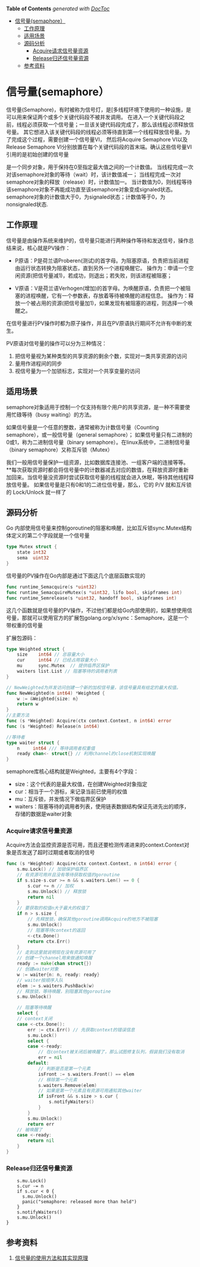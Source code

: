 <!-- START doctoc generated TOC please keep comment here to allow auto update -->
<!-- DON'T EDIT THIS SECTION, INSTEAD RE-RUN doctoc TO UPDATE -->
**Table of Contents**  *generated with [DocToc](https://github.com/thlorenz/doctoc)*

- [信号量(semaphore）](#%E4%BF%A1%E5%8F%B7%E9%87%8Fsemaphore)
  - [工作原理](#%E5%B7%A5%E4%BD%9C%E5%8E%9F%E7%90%86)
  - [适用场景](#%E9%80%82%E7%94%A8%E5%9C%BA%E6%99%AF)
  - [源码分析](#%E6%BA%90%E7%A0%81%E5%88%86%E6%9E%90)
    - [Acquire请求信号量资源](#acquire%E8%AF%B7%E6%B1%82%E4%BF%A1%E5%8F%B7%E9%87%8F%E8%B5%84%E6%BA%90)
    - [Release归还信号量资源](#release%E5%BD%92%E8%BF%98%E4%BF%A1%E5%8F%B7%E9%87%8F%E8%B5%84%E6%BA%90)
  - [参考资料](#%E5%8F%82%E8%80%83%E8%B5%84%E6%96%99)

<!-- END doctoc generated TOC please keep comment here to allow auto update -->

# 信号量(semaphore）

信号量(Semaphore)，有时被称为信号灯，是[多线程环境下使用的一种设施，是可以用来保证两个或多个关键代码段不被并发调用。
在进入一个关键代码段之前，线程必须获取一个信号量；一旦该关键代码段完成了，那么该线程必须释放信号量。
其它想进入该关键代码段的线程必须等待直到第一个线程释放信号量。为了完成这个过程，需要创建一个信号量VI，
然后将Acquire Semaphore VI以及Release Semaphore VI分别放置在每个关键代码段的首末端。确认这些信号量VI引用的是初始创建的信号量

是一个同步对象，用于保持在0至指定最大值之间的一个计数值。
当线程完成一次对该semaphore对象的等待（wait）时，该计数值减一；
当线程完成一次对semaphore对象的释放（release）时，计数值加一。
当计数值为0，则线程等待该semaphore对象不再能成功直至该semaphore对象变成signaled状态。
semaphore对象的计数值大于0，为signaled状态；计数值等于0，为nonsignaled状态.

## 工作原理

信号量是由操作系统来维护的，信号量只能进行两种操作等待和发送信号，操作总结来说，核心就是PV操作：
	
- P原语：P是荷兰语Proberen(测试)的首字母。为阻塞原语，负责把当前进程由运行状态转换为阻塞状态，直到另外一个进程唤醒它。
		操作为：申请一个空闲资源(把信号量减1)，若成功，则退出；若失败，则该进程被阻塞；

- V原语：V是荷兰语Verhogen(增加)的首字母。为唤醒原语，负责把一个被阻塞的进程唤醒，它有一个参数表，存放着等待被唤醒的进程信息。
		操作为：释放一个被占用的资源(把信号量加1)，如果发现有被阻塞的进程，则选择一个唤醒之。

在信号量进行PV操作时都为原子操作，并且在PV原语执行期间不允许有中断的发生。

PV原语对信号量的操作可以分为三种情况：

1. 把信号量视为某种类型的共享资源的剩余个数，实现对一类共享资源的访问
2. 量用作进程间的同步
3. 视信号量为一个加锁标志，实现对一个共享变量的访问


## 适用场景

semaphore对象适用于控制一个仅支持有限个用户的共享资源，是一种不需要使用忙碌等待（busy waiting）的方法。

如果信号量是一个任意的整数，通常被称为计数信号量（Counting semaphore），或一般信号量（general semaphore）；
如果信号量只有二进制的0或1，称为二进制信号量（binary semaphore）。在linux系统中，二进制信号量（binary semaphore）又称互斥锁（Mutex）

我们一般用信号量保护一组资源，比如数据库连接池、一组客户端的连接等等。
**每次获取资源时都会将信号量中的计数器减去对应的数值，在释放资源时重新加回来。当信号量没资源时尝试获取信号量的线程就会进入休眠，等待其他线程释放信号量。
如果信号量是只有0和1的二进位信号量，那么，它的 P/V 就和互斥锁的 Lock/Unlock 就一样了



## 源码分析
Go 内部使用信号量来控制goroutine的阻塞和唤醒，比如互斥锁sync.Mutex结构体定义的第二个字段就是一个信号量
```go
type Mutex struct {
    state int32
    sema  uint32
}
```
信号量的PV操作在Go内部是通过下面这几个底层函数实现的
```go
func runtime_Semacquire(s *uint32)
func runtime_SemacquireMutex(s *uint32, lifo bool, skipframes int)
func runtime_Semrelease(s *uint32, handoff bool, skipframes int)

```
这几个函数就是信号量的PV操作，不过他们都是给Go内部使用的，如果想使用信号量，那就可以使用官方的扩展包golang.org/x/sync：Semaphore，这是一个带权重的信号量

扩展包源码：
```go
type Weighted struct {
	size    int64 // 总容量大小
	cur     int64 // 已经占用容量大小
	mu      sync.Mutex  // 提供临界区保护
	waiters list.List // 阻塞等待的调用者列表
}

// NewWeighted为并发访问创建一个新的加权信号量，该信号量具有给定的最大权值。
func NewWeighted(n int64) *Weighted {
	w := &Weighted{size: n}
	return w
}
//主要方法
func (s *Weighted) Acquire(ctx context.Context, n int64) error
func (s *Weighted) Release(n int64)

//等待者
type waiter struct {
	n     int64 /// 等待调用者权重值
	ready chan<- struct{} // 利用channel的close机制实现唤醒
}
```

semaphore库核心结构就是Weighted，主要有4个字段：
- size：这个代表的是最大权值，在创建Weighted对象指定
- cur：相当于一个游标，来记录当前已使用的权值
- mu：互斥锁，并发情况下做临界区保护
- waiters：阻塞等待的调用者列表，使用链表数据结构保证先进先出的顺序，存储的数据是waiter对象

### Acquire请求信号量资源
Acquire方法会监控资源是否可用，而且还要检测传递进来的context.Context对象是否发送了超时过期或者取消的信号
```go
func (s *Weighted) Acquire(ctx context.Context, n int64) error {
	s.mu.Lock() // 加锁保护临界区
	// 有资源可用并且没有等待获取权值的goroutine
	if s.size-s.cur >= n && s.waiters.Len() == 0 {
		s.cur += n // 加权
		s.mu.Unlock() // 释放锁
		return nil
	}
	// 要获取的权值n大于最大的权值了
	if n > s.size {
		// 先释放锁，确保其他goroutine调用Acquire的地方不被阻塞
		s.mu.Unlock()
		// 阻塞等待context的返回
		<-ctx.Done()
		return ctx.Err()
	}
	// 走到这里就说明现在没有资源可用了
	// 创建一个channel用来做通知唤醒
	ready := make(chan struct{})
	// 创建waiter对象
	w := waiter{n: n, ready: ready}
	// waiter按顺序入队
	elem := s.waiters.PushBack(w)
	// 释放锁，等待唤醒，别阻塞其他goroutine
	s.mu.Unlock()

	// 阻塞等待唤醒
	select {
	// context关闭
	case <-ctx.Done():
		err := ctx.Err() // 先获取context的错误信息
		s.mu.Lock()
		select {
		case <-ready:
			// 在context被关闭后被唤醒了，那么试图修复队列，假装我们没有取消
			err = nil
		default:
			// 判断是否是第一个元素
			isFront := s.waiters.Front() == elem
			// 移除第一个元素
			s.waiters.Remove(elem)
			// 如果是第一个元素且有资源可用通知其他waiter
			if isFront && s.size > s.cur {
				s.notifyWaiters()
			}
		}
		s.mu.Unlock()
		return err
	// 被唤醒了
	case <-ready:
		return nil
	}
}

```

### Release归还信号量资源  

```func (s *Weighted) Release(n int64) {
    s.mu.Lock()
    s.cur -= n
    if s.cur < 0 {
      s.mu.Unlock()
      panic("semaphore: released more than held")
    }
    s.notifyWaiters()
    s.mu.Unlock()
}

```

## 参考资料
1. [信号量的使用方法和其实现原理](https://juejin.cn/post/6906677772479889422#heading-5)



